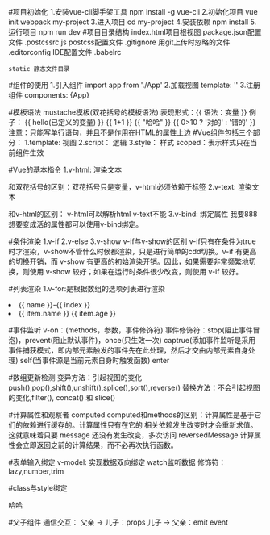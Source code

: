 #项目初始化
	1.安装vue-cli脚手架工具
		npm install -g vue-cli
	2.初始化项目
		vue init webpack my-project
	3.进入项目
		cd my-project
	4.安装依赖
		npm install
	5.运行项目
		npm run dev
#项目目录结构
	index.html项目根视图
	package.json配置文件
	.postcssrc.js postcss配置文件
	.gitignore 用git上传时忽略的文件
	.editorconfig IDE配置文件
	.babelrc

	static 静态文件目录

#组件的使用
	1.引入组件
		import app from './App'
	2.加载视图
		template: '<App/>'
	3.注册组件
		components: {App}

#模板语法
	mustache模板(双花括号的模板语法)
		表现形式：{{ 语法：变量 }}
		例子：
			{{ hello(已定义的变量) }}
			{{ 1+1 }}
			{{ "哈哈" }}
			{{ 0>10 ? '对的' : '错的' }}
	注意：只能写单行语句，并且不是作用在HTML的属性上边
#Vue组件包括三个部分：
	1.template: 视图
	2.script： 逻辑
	3.style： 样式
		scoped：表示样式只在当前组件生效

#Vue的基本指令
	1.v-html: 渲染文本 <p v-html="hello"></p>
		和双花括号的区别：双花括号只是变量，v-html必须依赖于标签
	2.v-text: 渲染文本 <p v-text="hello"></p>
		和v-html的区别： v-html可以解析html v-text不能
	3.v-bind: 绑定属性 <span v-bind:class="haha">我要888</span>
		想要变成活的属性都可以使用v-bind绑定。

#条件渲染
	1.v-if
	2.v-else
	3.v-show 
	v-if与v-show的区别
		v-if只有在条件为true时才渲染，v-show不管什么时候都渲染，只是进行简单的cdd切换。v-if 有更高的切换开销，而 v-show 有更高的初始渲染开销。因此，如果需要非常频繁地切换，则使用 v-show 较好；如果在运行时条件很少改变，则使用 v-if 较好。 

#列表渲染
	1.v-for:是根据数组的选项列表进行渲染
		<li v-for="(name,index) in names" v-bind:key="index">{{ name }}-{{ index }}</li>
		<li v-for="item in user">
          <span>{{ item.name }}</span>
          <span>{{ item.age }}</span>
        </li>

#事件监听
	v-on：(methods，参数，事件修饰符)
	事件修饰符：stop(阻止事件冒泡)，prevent(阻止默认事件)，once(只生效一次)
				captrue(添加事件监听是采用事件捕获模式，即内部元素触发的事件先在此处理，然后才交由内部元素自身处理)
				self(当事件源是当前元素自身时触发函数)
				enter

#数组更新检测
	变异方法：引起视图的变化push(),pop(),shift(),unshift(),splice(),sort(),reverse()
	替换方法：不会引起视图的变化,filter(), concat() 和 slice()

#计算属性和观察者
	computed
	computed和methods的区别：计算属性是基于它们的依赖进行缓存的。计算属性只有在它的			相关依赖发生改变时才会重新求值。这就意味着只要 message 							还没有发生改变，多次访问 reversedMessage 										计算属性会立即返回之前的计算结果，而不必再次执行函数。

#表单输入绑定
	v-model: 实现数据双向绑定
	watch监听数据
	修饰符：lazy,number,trim

#class与style绑定
	<p v-bind:class="{ active: isActive }">哈哈</p>

#父子组件
	通信交互：
		父亲 -> 儿子：props
		儿子 -> 父亲：emit event
